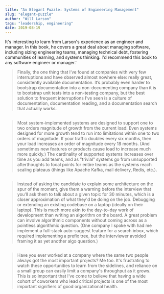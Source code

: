 ```yaml
---
title: "An Elegant Puzzle: Systems of Engineering Management"
slug: "elegant-puzzle"
author: "Will Larson"
tags: "leadership, engineering"
date: 2019-08-19
---
```


It's interesting to learn from Larson's experience as an engineer and
manager. In this book, he covers a great deal about managing software,
including sizing engineering teams, managing technical debt, fostering
communities of learning, and systems thinking. I'd recommend this book
to any software engineer or manager.'

> Finally, the one thing that I’ve found at companies with very few
interruptions and have observed almost nowhere else: really great,
consistently available documentation. It’s probably even harder to
bootstrap documentation into a non-documenting company than it is to
bootstrap unit tests into a non-testing company, but the best solution
to frequent interruptions I’ve seen is a culture of documentation,
documentation reading, and a documentation search that actually works.

##

> Most system-implemented systems are designed to support one to two orders
magnitude of growth from the current load. Even systems designed for more growth
tend to run into limitations within one to two orders of magnitude. If your
traffic doubles every six months, then your load increases an order of magnitude
every 18 months. (And sometimes new features or products cause load to increase
much more quickly.) The cardinality of supported systems increases over time as
you add teams, and as "trivial" systems go from unsupported afterthoughts to focal
points for entire teams as the systems reach scaling plateaus (things like Apache
Kafka, mail delivery, Redis, etc.).

##

> Instead of asking the candidate to explain some architecture on the spur
of the moment, give them a warning before the interview that you'll ask them to
talk about a given topic for 30 minutes, which is a closer approximation of
what they'd be doing on the job. Debugging or extending an existing codebase
on a laptop (ideally on their laptop). This is much more akin to the
day-to-day work of development than writing an algorithm on the board. A great
problem can involve algorithmic components without coming across as a pointless
algorithmic question. (One company I spoke with had me implement a full-stack
auto-suggest feature for a search inbox, which required implementing a prefix tree,
but the interviewer avoided framing it as yet another algo question.)

##

> Have you ever worked at a company where the same two people always got
the most important projects? Me too. It's frustrating to watch these opportunities
to learn from the sidelines, and reliance on a small group can easily limit a
company's throughput as it grows. This is so important that I’ve come to believe
that having a wide cohort of coworkers who lead critical projects is one of the
most important signifiers of good organizational health.

